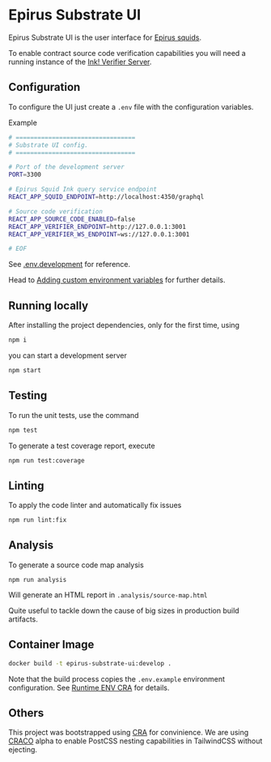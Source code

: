 # Epirus Substrate UI

Epirus Substrate UI is the user interface for [Epirus squids](../squid-ink/).

To enable contract source code verification capabilities you will need a running instance of
the [Ink! Verifier Server](https://github.com/web3labs/ink-verifier-server).

## Configuration

To configure the UI just create a `.env` file with the configuration variables.

Example

```bash
# =================================
# Substrate UI config.
# =================================

# Port of the development server
PORT=3300

# Epirus Squid Ink query service endpoint
REACT_APP_SQUID_ENDPOINT=http://localhost:4350/graphql

# Source code verification
REACT_APP_SOURCE_CODE_ENABLED=false
REACT_APP_VERIFIER_ENDPOINT=http://127.0.0.1:3001
REACT_APP_VERIFIER_WS_ENDPOINT=ws://127.0.0.1:3001

# EOF
```

See [.env.development](https://github.com/web3labs/epirus-substrate/blob/main/explorer-ui/.env.development) for reference.

Head to [Adding custom environment variables](https://create-react-app.dev/docs/adding-custom-environment-variables/) for further details.

## Running locally

After installing the project dependencies, only for the first time, using

```bash
npm i
```

you can start a development server

```bash
npm start
```

## Testing

To run the unit tests, use the command

```bash
npm test
```

To generate a test coverage report, execute

```bash
npm run test:coverage
```

## Linting

To apply the code linter and automatically fix issues

```bash
npm run lint:fix
```

## Analysis

To generate a source code map analysis

```
npm run analysis
```

Will generate an HTML report in `.analysis/source-map.html`

Quite useful to tackle down the cause of big sizes in production build artifacts.

## Container Image

```bash
docker build -t epirus-substrate-ui:develop .
```

Note that the build process copies the `.env.example` environment configuration.
See [Runtime ENV CRA](https://github.com/kHRISl33t/runtime-env-cra) for details.

## Others

This project was bootstrapped using [CRA](https://create-react-app.dev/) for convinience.
We are using [CRACO](https://github.com/dilanx/craco) alpha to enable PostCSS nesting capabilities in TailwindCSS without ejecting.

